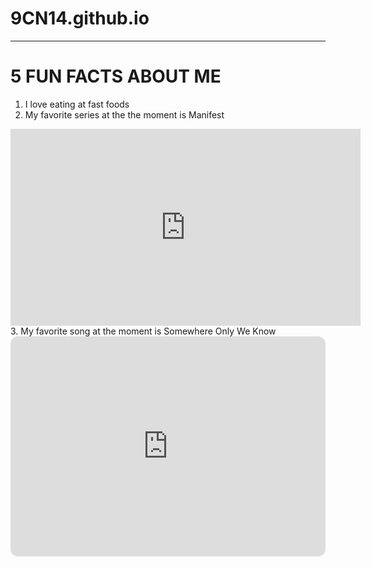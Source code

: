  # **9CN14.github.io**
--------------------
# 5 FUN FACTS ABOUT ME
1. I love eating at fast foods
2. My favorite series at the the moment is Manifest
 <iframe width="560" height="315" src="https://www.youtube.com/embed/0wkMl-igRio" title="YouTube video player" frameborder="0" allow="accelerometer; autoplay; clipboard-write; encrypted-media; gyroscope; picture-in-picture" allowfullscreen></iframe>
3. My favorite song at the moment is Somewhere Only We Know
<iframe style="border-radius:12px" src="https://open.spotify.com/embed/track/1SKPmfSYaPsETbRHaiA18G?utm_source=generator" width="100%" height="352" frameBorder="0" allowfullscreen="" allow="autoplay; clipboard-write; encrypted-media; fullscreen; picture-in-picture" loading="lazy"></iframe>
